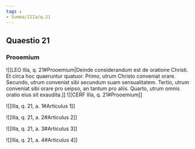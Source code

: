 ```yaml
---
tags : 
- Summa/IIIa/q.21
---
```


## Quaestio 21

### Prooemium

![[LEO IIIa, q. 21#Prooemium|Deinde considerandum est de oratione Christi. Et circa hoc quaeruntur quatuor. Primo, utrum Christo conveniat orare. Secundo, utrum conveniat sibi secundum suam sensualitatem. Tertio, utrum conveniat sibi orare pro seipso, an tantum pro aliis. Quarto, utrum omnis oratio eius sit exaudita.]]
![[CERF IIIa, q. 21#Prooemium]]

![[IIIa, q. 21, a. 1#Articulus 1]]

![[IIIa, q. 21, a. 2#Articulus 2]]

![[IIIa, q. 21, a. 3#Articulus 3]]

![[IIIa, q. 21, a. 4#Articulus 4]]

